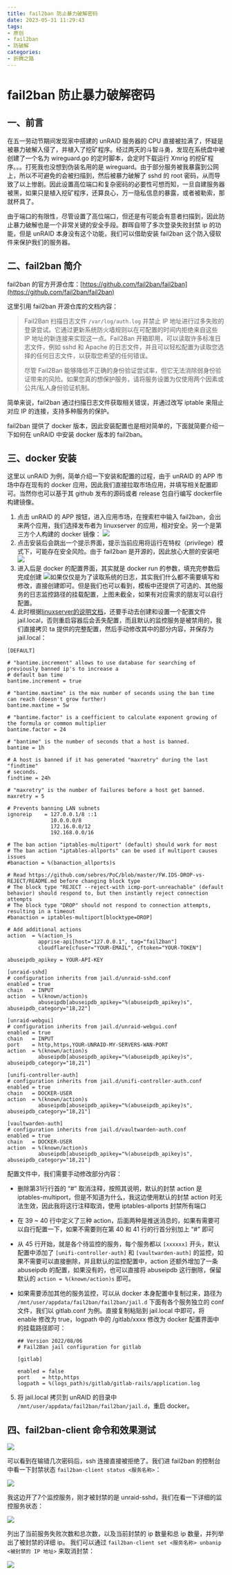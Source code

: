 ```yaml
---
title: fail2ban 防止暴力破解密码
date: 2023-05-31 11:29:43
tags: 
- 原创
- fail2ban
- 防破解
categories:
- 折腾之路
---
```


# fail2ban 防止暴力破解密码

## 一、前言

在五一劳动节期间发现家中搭建的 unRAID 服务器的 CPU 直接被拉满了，怀疑是被暴力破解入侵了，并植入了挖矿程序。经过两天的斗智斗勇，发现在系统盘中被创建了一个名为 wireguard.go 的定时脚本，会定时下载运行 Xmrig 的挖矿程序。。。打死我也没想到伪装名用的是 wireguard。由于部分服务被我暴露到公网上，所以不可避免的会被扫描到，然后被暴力破解了 sshd 的 root 密码，从而导致了以上惨剧。因此设置高位端口和复杂密码的必要性可想而知，一旦自建服务器被黑，如果只是植入挖矿程序，还算良心，万一隐私信息的暴露，或者被勒索，那就杯具了。

由于端口的有限性，尽管设置了高位端口，但还是有可能会有意者扫描到，因此防止暴力破解也是一个非常关键的安全手段。群晖自带了多次登录失败封禁 ip 的功能，但是 unRAID 本身没有这个功能，我们可以借助安装 fail2ban 这个防入侵软件来保护我们的服务器。

## 二、fail2ban 简介

fail2ban 的官方开源仓库：[https://github.com/fail2ban/fail2ban](https://github.com/fail2ban/fail2ban)

这里引用 fail2ban 开源仓库的文档内容：

>Fail2Ban 扫描日志文件 `/var/log/auth.log` 并禁止 IP 地址进行过多失败的登录尝试。它通过更新系统防火墙规则以在可配置的时间内拒绝来自这些 IP 地址的新连接来实现这一点。Fail2Ban 开箱即用，可以读取许多标准日志文件，例如 sshd 和 Apache 的日志文件，并且可以轻松配置为读取您选择的任何日志文件，以获取您希望的任何错误。
>
>尽管 Fail2Ban 能够降低不正确的身份验证尝试率，但它无法消除弱身份验证带来的风险。如果您真的想保护服务，请将服务设置为仅使用两个因素或公共/私人身份验证机制。

简单来说，fail2ban 通过扫描日志文件获取相关错误，并通过改写 iptable 来阻止对应 IP 的连接，支持多种服务的保护。

fail2ban 提供了 docker 版本，因此安装配置也是相对简单的，下面就简要介绍一下如何在 unRAID 中安装 docker 版本的 fail2ban。

## 三、docker 安装

这里以 unRAID 为例，简单介绍一下安装和配置的过程，由于 unRAID 的 APP 市场中存在现有的 docker 应用，因此我们直接拉取市场应用，并填写相关配置即可。当然你也可以基于其 github 发布的源码或者 release 包自行编写 dockerfile 构建镜像。

1. 点击 unRAID 的 APP 按钮，进入应用市场，在搜索栏中输入 fail2ban，会出来两个应用，我们选择发布者为 linuxserver 的应用，相对安全。另一个是第三方个人构建的 docker 镜像：
    ![](https://gitlab.b1gfac3c4t.top:1594/xu4nch3n/notebooks/uploads/b997e4a75c8c7a7692f7fcdad88c7f02/1685515906781.jpg)
2. 点击安装后会跳出一个提示界面，提示当前应用将运行在特权（privilege）模式下，可能存在安全风险。由于 fail2ban 是开源的，因此放心大胆的安装吧
    ![](https://gitlab.b1gfac3c4t.top:1594/xu4nch3n/notebooks/uploads/5e62abe2e324bb0e600864bd51a8476a/1685516101870.png)
3. 进入后是 docker 的配置界面，其实就是 docker run 的参数，填充完参数后完成创建
    ![](https://gitlab.b1gfac3c4t.top:1594/xu4nch3n/notebooks/uploads/7354da94922920c9ead8d4d012049fc6/1685517579501.png)如果仅仅是为了读取系统的日志，其实我们什么都不需要填写和修改，直接创建即可。但是我们也可以看到，模板中还提供了可选的、其他服务的日志监控路径的挂载配置，上图未截全，如果有对应需求的朋友可以自行配置。
4. 此时根据[linuxserver的说明文档](https://github.com/linuxserver/fail2ban-confs/blob/master/README.md)，还要手动去创建和设置一个配置文件 jail.local，否则重启容器后会丢失配置，而且默认的监控服务是被禁用的，我们直接拷贝 ta 提供的完整配置，然后手动修改其中的部分内容，并保存为 jail.local：
  ~~~shell
  [DEFAULT]
  
  # "bantime.increment" allows to use database for searching of previously banned ip's to increase a
  # default ban time
  bantime.increment = true
  
  # "bantime.maxtime" is the max number of seconds using the ban time can reach (doesn't grow further)
  bantime.maxtime = 5w
  
  # "bantime.factor" is a coefficient to calculate exponent growing of the formula or common multiplier
  bantime.factor = 24
  
  # "bantime" is the number of seconds that a host is banned.
  bantime = 1h
  
  # A host is banned if it has generated "maxretry" during the last "findtime"
  # seconds.
  findtime = 24h
  
  # "maxretry" is the number of failures before a host get banned.
  maxretry = 5
  
  # Prevents banning LAN subnets
  ignoreip    = 127.0.0.1/8 ::1
                10.0.0.0/8
                172.16.0.0/12
                192.168.0.0/16
  
  # The ban action "iptables-multiport" (default) should work for most
  # The ban action "iptables-allports" can be used if multiport causes issues
  #banaction = %(banaction_allports)s
  
  # Read https://github.com/sebres/PoC/blob/master/FW.IDS-DROP-vs-REJECT/README.md before changing block type
  # The block type "REJECT --reject-with icmp-port-unreachable" (default behavior) should respond to, but then instantly reject connection attempts
  # The block type "DROP" should not respond to connection attempts, resulting in a timeout
  #banaction = iptables-multiport[blocktype=DROP]
  
  # Add additional actions
  action  = %(action_)s
            apprise-api[host="127.0.0.1", tag="fail2ban"]
            cloudflare[cfuser="YOUR-EMAIL", cftoken="YOUR-TOKEN"]
  
  abuseipdb_apikey = YOUR-API-KEY
  
  [unraid-sshd]
  # configuration inherits from jail.d/unraid-sshd.conf
  enabled = true
  chain   = INPUT
  action  = %(known/action)s
            abuseipdb[abuseipdb_apikey="%(abuseipdb_apikey)s", abuseipdb_category="18,22"]
  
  [unraid-webgui]
  # configuration inherits from jail.d/unraid-webgui.conf
  enabled = true
  chain   = INPUT
  port    = http,https,YOUR-UNRAID-MY-SERVERS-WAN-PORT
  action  = %(known/action)s
            abuseipdb[abuseipdb_apikey="%(abuseipdb_apikey)s", abuseipdb_category="18,21"]
  
  [unifi-controller-auth]
  # configuration inherits from jail.d/unifi-controller-auth.conf
  enabled = true
  chain   = DOCKER-USER
  action  = %(known/action)s
            abuseipdb[abuseipdb_apikey="%(abuseipdb_apikey)s", abuseipdb_category="18,21"]
  
  [vaultwarden-auth]
  # configuration inherits from jail.d/vaultwarden-auth.conf
  enabled = true
  chain   = DOCKER-USER
  action  = %(known/action)s
            abuseipdb[abuseipdb_apikey="%(abuseipdb_apikey)s", abuseipdb_category="18,21"]
  
  ~~~

  配置文件中，我们需要手动修改部分内容：

  - 删除第31行行首的 “#” 取消注释，按照其说明，默认的封禁 action 是 iptables-multiport，但是不知道为什么，我这边使用默认的封禁 action 时无法生效，因此我将这行注释取消，使用 iptables-allports 封禁所有端口

  - 在 39 ~ 40 行中定义了三种 action，后面两种是推送消息的，如果有需要可以自行配置一下，如果不需要则在第 40 和 41 行的行首分别加上 “#” 即可

  - 从 45 行开始，就是各个待监控的服务，每个服务都以 `[xxxxxx]` 开头，默认配置中添加了 `[unifi-controller-auth]` 和 `[vaultwarden-auth]` 的监控，如果不需要可以直接删除，并且默认的监控配置中，action 还额外增加了一条 abuseipdb 的配置，如果没有的，也可以直接将 abuseipdb 这行删除，保留默认的 `action = %(known/action)s` 即可。

  - 如果需要添加其他的服务监控，可以从 docker 本身配置中复制过来，路径为 `/mnt/user/appdata/fail2ban/fail2ban/jail.d` 下面有各个服务独立的 conf 文件，我们以 gitlab.conf 为例。直接复制粘贴到 jail.local 中即可，将 enable 修改为 true，logpath 中的 /gitlab/xxxx 修改为 docker 配置界面中的挂载路径即可：

    ~~~ shell
    ## Version 2022/08/06
    # Fail2Ban jail configuration for gitlab
    
    [gitlab]
    
    enabled = false
    port    = http,https
    logpath = %(logs_path)s/gitlab/gitlab-rails/application.log
    ~~~

5. 将 jail.local 拷贝到 unRAID 的目录中 `/mnt/user/appdata/fail2ban/fail2ban/jail.d`，重启 docker。


## 四、fail2ban-client 命令和效果测试

![](https://gitlab.b1gfac3c4t.top:1594/xu4nch3n/notebooks/uploads/1c02f915b01c6f05f89b579cfd94109e/1685520145020.png)

可以看到在输错几次密码后，ssh 连接直接被拒绝了。我们进 fail2ban 的控制台中看一下封禁状态 `fail2ban-client status <服务名称>`：

![](https://gitlab.b1gfac3c4t.top:1594/xu4nch3n/notebooks/uploads/e6fcd2c4d2085ef6739a64c2331afc1a/1685520332045.png)

我这边开了7个监控服务，刚才被封禁的是 unraid-sshd，我们在看一下详细的监控服务状态：

![](https://gitlab.b1gfac3c4t.top:1594/xu4nch3n/notebooks/uploads/8667dfceba63606dcbd1bb3eea6dfee2/1685520362023.png)

列出了当前服务失败次数和总次数，以及当前封禁的 ip 数量和总 ip 数量，并列举出了被封禁的详细 ip。
我们可以通过 `fail2ban-client set <服务名称> unbanip <被封禁的 IP 地址>` 来取消封禁：

![](https://gitlab.b1gfac3c4t.top:1594/xu4nch3n/notebooks/uploads/b82877dd944756d2e25844094fd5a41a/1685520388282.png)



